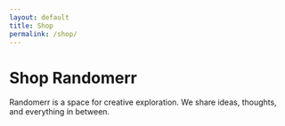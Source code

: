```yaml
---
layout: default
title: Shop
permalink: /shop/
---
```


# Shop Randomerr

Randomerr is a space for creative exploration. We share ideas, thoughts, and everything in between.

<div id="products-container"></div>

<script>
    // Fetch the products from products.json
    fetch('products.json')
        .then(response => response.json())
        .then(data => {
            const productsContainer = document.getElementById('products-container');

            // Check if the result array exists
            if (data.result && Array.isArray(data.result)) {
                data.result.forEach(product => {
                    // Create a div element for each product
                    const productDiv = document.createElement('div');
                    productDiv.className = 'product';

                    // Create an img element for the product image
                    const img = document.createElement('img');
                    img.src = product.image; // Use 'image' from your JSON data
                    img.alt = product.title; // Use 'title' from your JSON data
                    productDiv.appendChild(img);

                    // Create a div element for the product title
                    const titleDiv = document.createElement('div');
                    titleDiv.className = 'product-title';
                    titleDiv.textContent = product.title; // Use 'title' from your JSON data
                    productDiv.appendChild(titleDiv);

                    // Create a div element for the product description
                    const descriptionDiv = document.createElement('div');
                    descriptionDiv.className = 'product-description';
                    descriptionDiv.textContent = product.description; // Use 'description' from your JSON data
                    productDiv.appendChild(descriptionDiv);

                    // Create a div element for the product price
                    const priceDiv = document.createElement('div');
                    priceDiv.className = 'product-price';
                    priceDiv.textContent = `$${product.price}`; // Use 'price' from your JSON data
                    productDiv.appendChild(priceDiv);

                    // Append the product div to the products container
                    productsContainer.appendChild(productDiv);
                });
            } else {
                console.error('No products found in the response.');
            }
        })
        .catch(error => console.error('Error loading products:', error));
</script>

<style>
    #products-container {
        display: flex;
        flex-wrap: wrap;
        gap: 16px;
        padding: 16px;
    }
    .product {
        border: 1px solid #ddd;
        padding: 16px;
        border-radius: 8px;
        width: 250px;
        text-align: center;
        box-shadow: 0 4px 8px rgba(0, 0, 0, 0.1);
        background-color: #fff;
    }
    .product img {
        max-width: 100%;
        height: auto;
        border-bottom: 1px solid #ddd;
        margin-bottom: 8px;
    }
    .product-title {
        font-weight: bold;
        margin-bottom: 8px;
    }
    .product-description {
        font-size: 14px;
        margin-bottom: 8px;
        color: #555;
    }
    .product-price {
        color: #333;
        font-size: 16px;
        font-weight: bold;
    }
</style>
